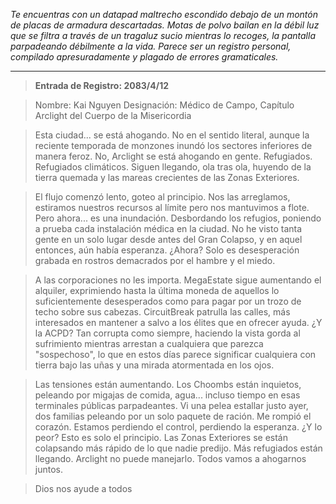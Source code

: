 _Te encuentras con un datapad maltrecho escondido debajo de un montón de placas de armadura descartadas. Motas de polvo bailan en la débil luz que se filtra a través de un tragaluz sucio mientras lo recoges, la pantalla parpadeando débilmente a la vida. Parece ser un registro personal, compilado apresuradamente y plagado de errores gramaticales._

---

> **Entrada de Registro: 2083/4/12**

> Nombre: Kai Nguyen
> Designación: Médico de Campo, Capítulo Arclight del Cuerpo de la Misericordia

> Esta ciudad... se está ahogando. No en el sentido literal, aunque la reciente temporada de monzones inundó los sectores inferiores de manera feroz. No, Arclight se está ahogando en gente. Refugiados. Refugiados climáticos. Siguen llegando, ola tras ola, huyendo de la tierra quemada y las mareas crecientes de las Zonas Exteriores.

> El flujo comenzó lento, goteo al principio. Nos las arreglamos, estiramos nuestros recursos al límite pero nos mantuvimos a flote. Pero ahora... es una inundación. Desbordando los refugios, poniendo a prueba cada instalación médica en la ciudad. No he visto tanta gente en un solo lugar desde antes del Gran Colapso, y en aquel entonces, aún había esperanza. ¿Ahora? Solo es desesperación grabada en rostros demacrados por el hambre y el miedo.

> A las corporaciones no les importa. MegaEstate sigue aumentando el alquiler, exprimiendo hasta la última moneda de aquellos lo suficientemente desesperados como para pagar por un trozo de techo sobre sus cabezas. CircuitBreak patrulla las calles, más interesados en mantener a salvo a los élites que en ofrecer ayuda. ¿Y la ACPD? Tan corrupta como siempre, haciendo la vista gorda al sufrimiento mientras arrestan a cualquiera que parezca "sospechoso", lo que en estos días parece significar cualquiera con tierra bajo las uñas y una mirada atormentada en los ojos.

> Las tensiones están aumentando. Los Choombs están inquietos, peleando por migajas de comida, agua... incluso tiempo en esas terminales públicas parpadeantes. Vi una pelea estallar justo ayer, dos familias peleando por un solo paquete de ración. Me rompió el corazón. Estamos perdiendo el control, perdiendo la esperanza. ¿Y lo peor? Esto es solo el principio. Las Zonas Exteriores se están colapsando más rápido de lo que nadie predijo. Más refugiados están llegando. Arclight no puede manejarlo. Todos vamos a ahogarnos juntos.

> Dios nos ayude a todos
